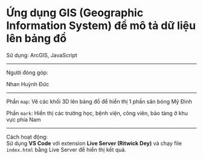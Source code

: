 # Ứng dụng GIS (Geographic Information System) để mô tả dữ liệu lên bảng đồ
Sử dụng: ArcGIS, JavaScript

-----

Người đóng góp:

Nhan Huỳnh Đức

-----

Phần `map`: Vẽ các khối 3D lên bảng đồ để hiển thị 1 phần sân bóng Mỹ Đình

Phần `mark`: Hiển thị các trường học, bệnh viện, công viên, bảo tàng ở khu vực phía Nam

-----
Cách hoạt động: <br>
Sử dụng **VS Code** với extension **Live Server (Ritwick Dey)** và chạy file `index.html` bằng Live Server để hiển thị kết quả.
